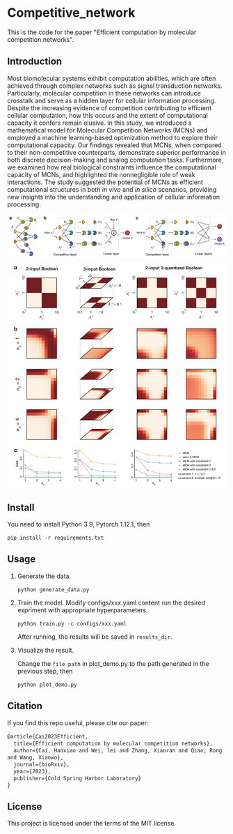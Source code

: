 # Competitive_network

This is the code for the paper "Efficient computation by molecular competition networks".

## Introduction

Most biomolecular systems exhibit computation abilities, which are often achieved through complex networks such as signal transduction networks. Particularly, molecular competition in these networks can introduce crosstalk and serve as a hidden layer for cellular information processing. Despite the increasing evidence of competition contributing to efficient cellular computation, how this occurs and the extent of computational capacity it confers remain elusive. In this study, we introduced a mathematical model for Molecular Competition Networks (MCNs) and employed a machine learning-based optimization method to explore their computational capacity. Our findings revealed that MCNs, when compared to their non-competitive counterparts, demonstrate superior performance in both discrete decision-making and analog computation tasks. Furthermore, we examined how real biological constraints influence the computational capacity of MCNs, and highlighted the nonnegligible role of weak interactions. The study suggested the potential of MCNs as efficient computational structures in both *in vivo* and *in silico* scenarios, providing new insights into the understanding and application of cellular information processing.

![1](fig1_0818.jpg)

![2](fig2_0821.jpg)


## Install

You need to install Python 3.9, Pytorch 1.12.1, then

```
pip install -r requirements.txt
```

## Usage

1. Generate the data.

   ```
   python generate_data.py
   ```
2. Train the model.
   Modify configs/xxx.yaml content run the desired expriment with appropriate hyperparameters.

   ```
   python train.py -c configs/xxx.yaml
   ```

   After running, the results will be saved in `results_dir`.
3. Visualize the result.

   Change the `file_path` in plot_demo.py to the path generated in the previous step, then

   ```
   python plot_demo.py
   ```

## Citation

If you find this repo useful, please cite our paper:

```
@article{Cai2023Efficient,
  title={Efficient computation by molecular competition networks},
  author={Cai, Haoxiao and Wei, lei and Zhang, Xiaoran and Qiao, Rong and Wang, Xiaowo},
  journal={bioRxiv},
  year={2023},
  publisher={Cold Spring Harbor Laboratory}
}
```

## License

This project is licensed under the terms of the MIT license.

